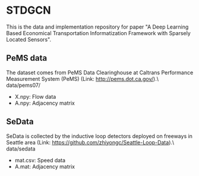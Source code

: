 # STDGCN
This is the data and implementation repository for paper "A Deep Learning Based Economical Transportation Informatization Framework with Sparsely Located Sensors".
 
## PeMS data
The dataset comes from PeMS Data Clearinghouse at Caltrans Performance Measurement System (PeMS) (Link: http://pems.dot.ca.gov/).\\
data/pems07/
* X.npy: Flow data
* A.npy: Adjacency matrix

## SeData
SeData is collected by the inductive loop detectors deployed on freeways in Seattle area (Link: https://github.com/zhiyongc/Seattle-Loop-Data).\\
data/sedata
 * mat.csv: Speed data
 * A.mat: Adjacency matrix
